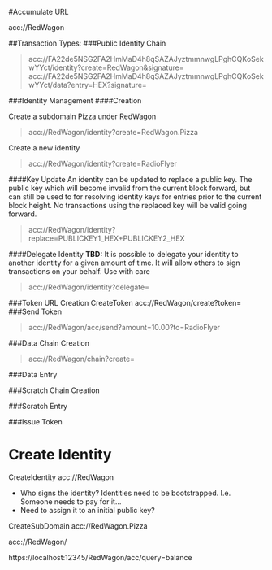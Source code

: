 #Accumulate URL

acc://RedWagon 


##Transaction Types:
###Public Identity Chain

> acc://FA22de5NSG2FA2HmMaD4h8qSAZAJyztmmnwgLPghCQKoSekwYYct/identity?create=RedWagon&signature=
> acc://FA22de5NSG2FA2HmMaD4h8qSAZAJyztmmnwgLPghCQKoSekwYYct/data?entry=HEX?signature=

###Identity Management
####Creation

Create a subdomain Pizza under RedWagon

> acc://RedWagon/identity?create=RedWagon.Pizza

Create a new identity

> acc://RedWagon/identity?create=RadioFlyer

 

####Key Update
An identity can be updated to replace a public key.  The public key which will become invalid from
the current block forward, but can still be used to for resolving identity keys for entries prior to the current block 
height.  No transactions using the replaced key will be valid going forward.

> acc://RedWagon/identity?replace=PUBLICKEY1_HEX+PUBLICKEY2_HEX

####Delegate Identity
**TBD:** It is possible to delegate your identity to another identity for a given amount of time.  It will allow
others to sign transactions on your behalf.  Use with care
> acc://RedWagon/identity?delegate=

###Token URL Creation
CreateToken acc://RedWagon/create?token=
###Send Token

> acc://RedWagon/acc/send?amount=10.00?to=RadioFlyer

###Data Chain Creation

> acc://RedWagon/chain?create=

###Data Entry

###Scratch Chain Creation

###Scratch Entry 

###Issue Token




# Create Identity



CreateIdentity acc://RedWagon

* Who signs the identity?  Identities need to be bootstrapped. I.e. Someone needs to pay for it...
* Need to assign it to an initial public key?

CreateSubDomain acc://RedWagon.Pizza

acc://RedWagon/

https://localhost:12345/RedWagon/acc/query=balance
